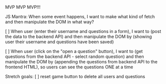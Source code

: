 MVP MVP MVP!!!

JS Mantra: When some event happens, I want to make what kind of fetch and then manipulate the DOM in what way?

[ ] When user (enter their username and questions in a form), I want to (post the data to the backend API) and then manipulate the DOM by (showing user their username and questions have been saved)

[ ] When user (click on the "open a question" button), I want to (get questions from the backend API - select random question) and then manipulate the DOM by (appending the questions from backend API to the frontend HTML), so users can see the questions ONE at a time



Stretch goals:
[ ] reset game button to delete all users and questions